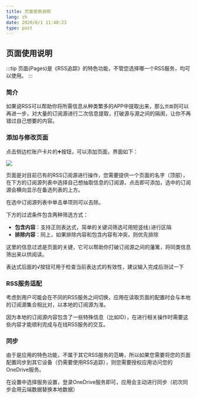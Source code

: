 ```yaml
---
title: 页面使用说明
lang: zh
date: 2020/8/1 11:40:23
type: post
---
```


## 页面使用说明

:::tip
页面(Pages)是《RSS追踪》的特色功能，不管您选择哪一个RSS服务，均可以使用。
:::

### 简介

如果说RSS可以帮助你将所需信息从种类繁多的APP中提取出来，那么`页面`则可以再进一步，对大量的订阅源进行二次信息提取，打破源与源之间的隔阂，让你不再错过自己想要的内容。

### 添加与修改页面

点击侧边栏账户卡片的➕按钮，可以添加页面，界面如下：

![](https://i.loli.net/2020/08/01/BokThRDZF3ymrJc.png)

页面是对目前已有的RSS订阅源进行操作，您需要提供一个页面的名字（顶部），在下方的订阅源列表中选择自己想抽取信息的订阅源，点击即可添加，选中的订阅源会横向显示在备选列表的上方。

在选中订阅源列表中单击单项则可以去除。

下方的过滤条件包含两种筛选方式：

- **包含内容**：支持正则表达式，简单的关键词筛选可用短竖线`|`进行区隔
- **排除内容**：同上，如果排除内容和包含内容有冲突，则优先排除

这里的信息过滤是页面的关键，它可以帮助你打破订阅源之间的藩篱，将同类信息筛出来以供阅读。

表达式后面的√按钮可用于检查当前表达式的有效性，建议输入完成后测试一下

### RSS服务适配

考虑到用户可能会在不同的RSS服务之间切换，应用在读取页面的配置时会与本地的订阅源集合相比对，以本地的订阅源为准。

因为本地的订阅源内容包含了一些特殊信息（比如ID），在进行相关操作时需要这些内容才能顺利完成与在线RSS服务的交互。

### 同步

由于是应用的特色功能，不属于其它RSS服务的范畴，所以如果您需要将您的页面配置同步到其它设备（仍需要使用RSS追踪），则您需要授权应用访问您的OneDrive服务。

在设置中选择服务设置，登录OneDrive服务即可，应用会主动进行同步（初次同步会用云端数据替换本地数据）